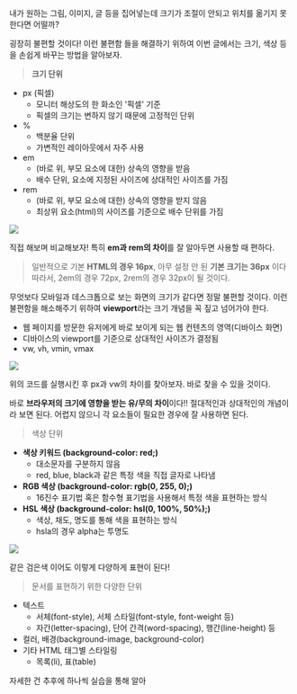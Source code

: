 내가 원하는 그림, 이미지, 글 등을 집어넣는데 크기가 조절이 안되고 위치를 옮기지 못한다면 어떨까?

굉장히 불편할 것이다! 이런 불편함 들을 해결하기 위하여 이번 글에서는 크기, 색상 등을 손쉽게 바꾸는 방법을 알아보자.

> **크기 단위**

-   px (픽셀)
    -   모니터 해상도의 한 화소인 '픽셀' 기준
    -   픽셀의 크기는 변하지 않기 때문에 고정적인 단위
-   %
    -   백분율 단위
    -   가변적인 레이아웃에서 자주 사용
-   em
    -   (바로 위, 부모 요소에 대한) 상속의 영향을 받음
    -   배수 단위, 요소에 지정된 사이즈에 상대적인 사이즈를 가짐
-   rem
    -   (바로 위, 부모 요소에 대한) 상속의 영향을 받지 않음
    -   최상위 요소(html)의 사이즈를 기준으로 배수 단위를 가짐

![](https://blog.kakaocdn.net/dn/FExsx/btrI2xt90lv/iOjwF6TXWhUNKX9wTi7HJ1/img.png)

직접 해보며 비교해보자! 특히 **em과 rem의 차이**를 잘 알아두면 사용할 때 편하다.

> 일반적으로 기본 **HTML의 경우 16px**, 아무 설정 안 된 **기본 크기는 36px** 이다  
> 따라서, 2em의 경우 72px, 2rem의 경우 32px이 될 것이다.

무엇보다 모바일과 데스크톱으로 보는 화면의 크기가 같다면 정말 불편할 것이다. 이런 불편함을 해소해주기 위하여 **viewport**라는 크기 개념을 꼭 짚고 넘어가야 한다.

-   웹 페이지를 방문한 유저에게 바로 보이게 되는 웹 컨텐츠의 영역(디바이스 화면)
-   디바이스의 viewport를 기준으로 상대적인 사이즈가 결정됨
-   vw, vh, vmin, vmax

![](https://blog.kakaocdn.net/dn/d6aH3O/btrI6q1R3X9/c9nrGVE2tAPzkLYw2vWzu1/img.png)

위의 코드를 실행시킨 후 px과 vw의 차이를 찾아보자. 바로 찾을 수 있을 것이다.

바로 **브라우저의 크기에 영향을 받는 유/무의 차이**이다!! 절대적인과 상대적인의 개념이라 보면 된다. 어렵지 않으니 각 요소들이 필요한 경우에 잘 사용하면 된다.

> 색상 단위

-   **색상 키워드 (background-color: red;)**
    -   대소문자를 구분하지 않음
    -   red, blue, black과 같은 특정 색을 직접 글자로 나타냄
-   **RGB 색상 (background-color: rgb(0, 255, 0);)**
    -   16진수 표기법 혹은 함수형 표기법을 사용해서 특정 색을 표현하는 방식
-   **HSL 색상 (background-color: hsl(0, 100%, 50%);)**
    -   색상, 채도, 명도를 통해 색을 표현하는 방식
    -   hsla의 경우 alpha는 투명도

![](https://blog.kakaocdn.net/dn/bZSccw/btrI1VPMSEb/rXq7l9EOL1hFTPJeUKg1r1/img.png)

같은 검은색 이어도 이렇게 다양하게 표현이 된다!

> 문서를 표현하기 위한 다양한 단위

-   텍스트
    -   서체(font-style), 서체 스타일(font-style, font-weight 등)
    -   자간(letter-spacing), 단어 간격(word-spacing), 행간(line-height) 등
-   컬러, 배경(background-image, background-color)
-   기타 HTML 태그별 스타일링
    -   목록(li), 표(table)

자세한 건 추후에 하나씩 실습을 통해 알아